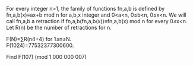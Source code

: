 

For every integer n>1, the family of functions fn,a,b  is defined 
by fn,a,b(x)&#8801;ax+b mod n for a,b,x integer and  0<a<n, 0&#8804;b<n, 0&#8804;x<n.
We will call fn,a,b a retraction if fn,a,b(fn,a,b(x))&#8801;fn,a,b(x) mod n for every 0&#8804;x<n.
Let R(n) be the number of retractions for n.


F(N)=&#8721;R(n4+4) for 1&#8804;n&#8804;N.  
F(1024)=77532377300600.


Find F(107) (mod 1 000 000 007)

